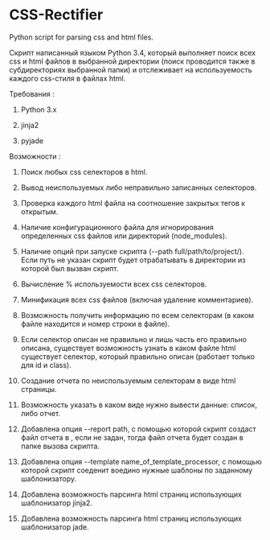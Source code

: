 # CSS-Rectifier
Python script for parsing css and html files.

Скрипт написанный языком Python 3.4, который выполняет поиск всех css и html файлов в выбранной директории (поиск проводится также в субдиректориях выбранной папки) и отслеживает на используемость каждого css-стиля в файлах html. 

Требования : 

1. Python 3.x

2. jinja2

3. pyjade

Возможности : 

1. Поиск любых css селекторов в html. 

2. Вывод неиспользуемых либо неправильно записанных селекторов.

3. Проверка каждого html файла на соотношение закрытых тегов к открытым.

4. Наличие конфигурационного файла для игнорирования определенных css файлов или директорий (node_modules).

5. Наличие опций при запуске скрипта (--path full/path/to/project/). Если путь не указан скрипт будет отрабатывать в директории из которой был вызван скрипт.

6. Вычисление % используемости всех css селекторов.

7. Минификация всех css файлов (включая удаление комментариев).

8. Возможность получить информацию по всем селекторам (в каком файле находится и номер строки в файле).

9. Если селектор описан не правильно и лишь часть его правильно описана, существует возможность узнать в каком файле html существует селектор, который правильно описан (работает только для id и class).

10. Создание отчета по неиспользуемым селекторам в виде html страницы.

11. Возможность указать в каком виде нужно вывести данные: список, либо отчет.

12. Добавлена опция --report path, с помощью которой скрипт создаст файл отчета в <path>, если <path> не задан, тогда файл отчета будет создан в папке вызова скрипта.

13. Добавлена опция --template name_of_template_processor, с помощью которой скрипт соеденит воедино нужные шаблоны по заданному шаблонизатору.

13. Добавлена возможность парсинга html страниц использующих шаблонизатор jinja2.

14. Добавлена возможность парсинга html страниц использующих шаблонизатор jade.
